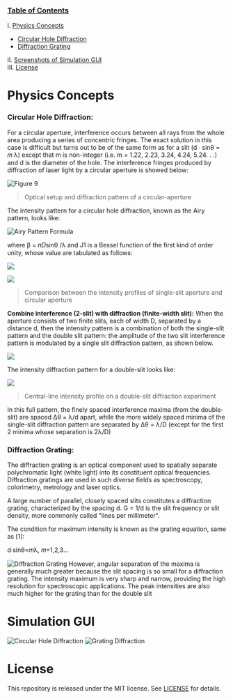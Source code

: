 ### [Table of Contents](#table-of-contents)

I. [Physics Concepts](#physics-concepts)
* [Circular Hole Diffraction](#circular-hole-diffraction)
* [Diffraction Grating](#diffraction-grating)  

II. [Screenshots of Simulation GUI](#simulation-gui)  
III. [License](#license)

# Physics Concepts

### Circular Hole Diffraction: 

For a circular aperture, interference occurs between all rays from the whole area producing a series of concentric fringes. The exact solution in this case is difficult but turns out to be of the same form as for a slit (d ∙ sinθ = 𝑚 λ) except that m is non-integer (i.e. m = 1.22, 2.23, 3.24, 4.24, 5.24. . .) and d is the diameter of the hole. The interference fringes produced by diffraction of laser light by a circular aperture is showed below:

![Figure 9](https://i.imgur.com/lGHajnQ.png)

> Optical setup and diffraction pattern of a circular-aperture

The intensity pattern for a circular hole diffraction, known as the Airy pattern, looks like: 
   
![Airy Pattern Formula](https://i.imgur.com/CKeNmZ4.png)

where β = 𝜋𝐷sinθ /λ and J1 is a Bessel function of the first kind of order unity, whose value are tabulated as follows:

![](https://i.imgur.com/GiOCXMC.png)

![](https://i.imgur.com/bjKi5qp.png)
> Comparison between the intensity profiles of single-slit aperture and circular aperture

**Combine interference (2-slit) with diffraction (finite-width slit):** When the aperture consists of two finite slits, each of width D, separated by a distance d, then the intensity pattern is a combination of both the single-slit pattern and the double slit pattern: the amplitude of the two slit interference pattern is modulated by a single slit diffraction pattern, as shown below.

![](https://i.imgur.com/Mp7ABzJ.png)

The intensity diffraction pattern for a double-slit looks like:

![](https://i.imgur.com/ldXmJHV.png)
> Central-line intensity profile on a double-slit diffraction experiment

In this full pattern, the finely spaced interference maxima (from the double-slit) are spaced Δθ = λ/d apart, while the more widely spaced minima of the single-slit diffraction pattern are separated by Δθ = λ/D (except for the first 2 minima whose separation is 2λ/D)

### Diffraction Grating: 
The diffraction grating is an optical component used to spatially separate polychromatic light (white light) into its constituent optical frequencies. Diffraction gratings are used in such diverse fields as spectroscopy, colorimetry, metrology and laser optics.

A large number of parallel, closely spaced slits constitutes a diffraction grating, characterized by the spacing d. G = 1/d is the slit frequency or slit density, more commonly called "lines per millimeter".

The condition for maximum intensity is known as the grating equation, same as [1]: 

d∙sinθ=𝑚λ, 𝑚=1,2,3...

![Diffraction Grating](https://i.imgur.com/vsDknvb.png)
However, angular separation of the maxima is generally much greater because the slit spacing is so small for a diffraction grating. The intensity maximum is very sharp and narrow, providing the high resolution for spectroscopic applications. The peak intensities are also much higher for the grating than for the double slit

# Simulation GUI

![Circular Hole Diffraction](https://i.imgur.com/OCzlxpx.png)
![Grating Diffraction](https://i.imgur.com/Aq4iZoG.png)

# License

This repository is released under the MIT license. See [LICENSE](/LICENSE) for details.
